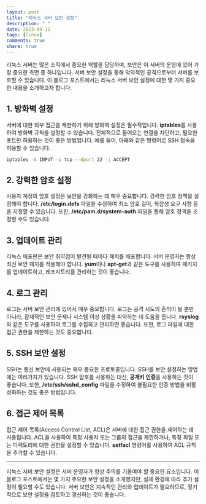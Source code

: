 ```yaml
---
layout: post
title: "리눅스 서버 보안 설정"
description: " "
date: 2023-09-11
tags: [linux]
comments: true
share: true
---
```


리눅스 서버는 많은 조직에서 중요한 역할을 담당하며, 보안은 이 서버의 운영에 있어 가장 중요한 측면 중 하나입니다. 서버 보안 설정을 통해 악의적인 공격으로부터 서버를 보호할 수 있습니다. 이 블로그 포스트에서는 리눅스 서버 보안 설정에 대한 몇 가지 중요한 내용을 소개하고자 합니다.

## 1. 방화벽 설정

서버에 대한 외부 접근을 제한하기 위해 방화벽 설정은 필수적입니다. **iptables**를 사용하여 방화벽 규칙을 설정할 수 있습니다. 전체적으로 들어오는 연결을 차단하고, 필요한 포트만 허용하는 것이 좋은 방법입니다. 예를 들어, 아래와 같은 명령어로 SSH 접속을 허용할 수 있습니다.

```bash
iptables -A INPUT -p tcp --dport 22 -j ACCEPT
```

## 2. 강력한 암호 설정

사용자 계정의 암호 설정은 보안을 강화하는 데 매우 중요합니다. 강력한 암호 정책을 설정해야 합니다. **/etc/login.defs** 파일을 수정하여 최소 암호 길이, 복잡성 요구 사항 등을 지정할 수 있습니다. 또한, **/etc/pam.d/system-auth** 파일을 통해 암호 정책을 조정할 수도 있습니다.

## 3. 업데이트 관리

리눅스 배포판은 보안 취약점이 발견될 때마다 패치를 배포합니다. 서버 운영자는 항상 최신 보안 패치를 적용해야 합니다. **yum**이나 **apt-get**과 같은 도구를 사용하여 패키지를 업데이트하고, 레포지토리를 관리하는 것이 좋습니다.

## 4. 로그 관리

로그는 서버 보안 관리에 있어서 매우 중요합니다. 로그는 공격 시도의 흔적이 될 뿐만 아니라, 잠재적인 보안 문제나 시스템 이상 상황을 파악하는 데 도움을 줍니다. **rsyslog**와 같은 도구를 사용하여 로그를 수집하고 관리하면 좋습니다. 또한, 로그 파일에 대한 접근 권한을 제한하는 것도 중요합니다.

## 5. SSH 보안 설정

SSH는 통신 보안에 사용되는 매우 중요한 프로토콜입니다. SSH를 보안 설정하는 방법에는 여러가지가 있습니다. SSH 암호를 사용하는 대신, **공개키 인증**을 사용하는 것이 좋습니다. 또한, **/etc/ssh/sshd_config** 파일을 수정하여 불필요한 인증 방법을 비활성화하는 것도 좋은 방법입니다.

## 6. 접근 제어 목록

접근 제어 목록(Access Control List, ACL)은 서버에 대한 접근 권한을 제어하는 데 사용됩니다. ACL을 사용하여 특정 사용자 또는 그룹의 접근을 제한하거나, 특정 파일 또는 디렉토리에 대한 권한을 설정할 수 있습니다. **setfacl** 명령어를 사용하여 ACL 규칙을 추가할 수 있습니다.

---
리눅스 서버 보안 설정은 서버 운영자가 항상 주의를 기울여야 할 중요한 요소입니다. 이 블로그 포스트에서는 몇 가지 주요한 보안 설정을 소개했지만, 실제 환경에 따라 추가 설정이 필요할 수도 있습니다. 서버 보안은 지속적인 관리와 업데이트가 필요하므로, 정기적으로 보안 설정을 검토하고 갱신하는 것이 좋습니다.
